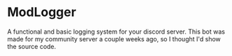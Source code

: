 # ModLogger
A functional and basic logging system for your discord server. This bot was made for my community server a couple weeks ago, so I thought I'd show the source code. 

